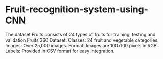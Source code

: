 # Fruit-recognition-system-using-CNN
The dataset Fruits consists of 24 types of fruits for training, testing and validation
Fruits 360 Dataset:
Classes: 24 fruit and vegetable categories.
Images: Over 25,000 images.
Format: Images are 100x100 pixels in RGB.
Labels: Provided in CSV format for easy integration.
